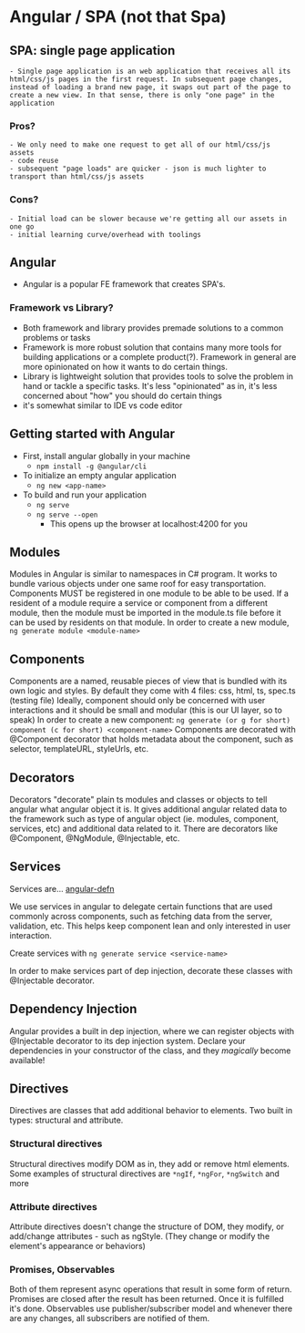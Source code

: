 # Angular / SPA (not that Spa)

## SPA: single page application
    - Single page application is an web application that receives all its html/css/js pages in the first request. In subsequent page changes, instead of loading a brand new page, it swaps out part of the page to create a new view. In that sense, there is only "one page" in the application

### Pros?
    - We only need to make one request to get all of our html/css/js assets
    - code reuse
    - subsequent "page loads" are quicker - json is much lighter to transport than html/css/js assets

### Cons?
    - Initial load can be slower because we're getting all our assets in one go
    - initial learning curve/overhead with toolings

## Angular
- Angular is a popular FE framework that creates SPA's. 

### Framework vs Library?
- Both framework and library provides premade solutions to a common problems or tasks
- Framework is more robust solution that contains many more tools for building applications or a complete product(?). Framework in general are more opinionated on how it wants to do certain things.
- Library is lightweight solution that provides tools to solve the problem in hand or tackle a specific tasks. It's less "opinionated" as in, it's less concerned about "how" you should do certain things
- it's somewhat similar to IDE vs code editor

## Getting started with Angular
- First, install angular globally in your machine
    - `npm install -g @angular/cli`
- To initialize an empty angular application
    - `ng new <app-name>`
- To build and run your application
    - `ng serve`
    - `ng serve --open`
        - This opens up the browser at localhost:4200 for you

## Modules
Modules in Angular is similar to namespaces in C# program. It works to bundle various objects under one same roof for easy transportation. Components MUST be registered in one module to be able to be used. If a resident of a module require a service or component from a different module, then the module must be imported in the module.ts file before it can be used by residents on that module.
In order to create a new module, `ng generate module <module-name>`

## Components
Components are a named, reusable pieces of view that is bundled with its own logic and styles.
By default they come with 4 files: css, html, ts, spec.ts (testing file)
Ideally, component should only be concerned with user interactions and it should be small and modular (this is our UI layer, so to speak)
In order to create a new component: `ng generate (or g for short) component (c for short) <component-name>`
Components are decorated with @Component decorator that holds metadata about the component, such as selector, templateURL, styleUrls, etc.

## Decorators
Decorators "decorate" plain ts modules and classes or objects to tell angular what angular object it is. It gives additional angular related data to the framework such as type of angular object (ie. modules, component, services, etc) and additional data related to it. There are decorators like @Component, @NgModule, @Injectable, etc.

## Services
Services are... [angular-defn](https://angular.io/guide/architecture-services)

We use services in angular to delegate certain functions that are used commonly across components, such as fetching data from the server, validation, etc. This helps keep component lean and only interested in user interaction.

Create services with `ng generate service <service-name>`

In order to make services part of dep injection, decorate these classes with @Injectable decorator.

## Dependency Injection
Angular provides a built in dep injection, where we can register objects with @Injectable decorator to its dep injection system.
Declare your dependencies in your constructor of the class, and they _magically_ become available!

## Directives
Directives are classes that add additional behavior to elements. Two built in types: structural and attribute.

### Structural directives
Structural directives modify DOM as in, they add or remove html elements.
Some examples of structural directives are `*ngIf`, `*ngFor`, `*ngSwitch` and more

### Attribute directives
Attribute directives doesn't change the structure of DOM,
they modify, or add/change attributes - such as ngStyle. (They change or modify the element's appearance or behaviors)

### Promises, Observables
Both of them represent async operations that result in some form of return. Promises are closed after the result has been returned. Once it is fulfilled it's done. Observables use publisher/subscriber model and whenever there are any changes, all subscribers are notified of them.